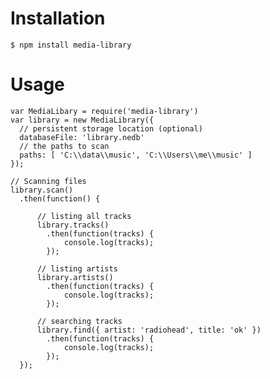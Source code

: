# Installation

    $ npm install media-library

# Usage

    var MediaLibary = require('media-library')
    var library = new MediaLibrary({
      // persistent storage location (optional)
      databaseFile: 'library.nedb'
      // the paths to scan
      paths: [ 'C:\\data\\music', 'C:\\Users\\me\\music' ]
    });

    // Scanning files
    library.scan()
      .then(function() {

          // listing all tracks
          library.tracks()
            .then(function(tracks) {
                console.log(tracks);
            });

          // listing artists  
          library.artists()
            .then(function(tracks) {
                console.log(tracks);
            });

          // searching tracks
          library.find({ artist: 'radiohead', title: 'ok' })
            .then(function(tracks) {
                console.log(tracks);
            });
      });

